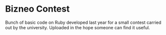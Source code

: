 Bizneo Contest
==
Bunch of basic code on Ruby developed last year for a small contest carried out by the university. Uploaded in the hope someone can find it useful.


